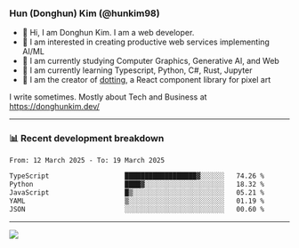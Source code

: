 ### Hun (Donghun) Kim (@hunkim98)

- 👋 Hi, I am Donghun Kim. I am a web developer. 
- 🤔 I am interested in creating productive web services implementing AI/ML
- 🔭 I am currently studying Computer Graphics, Generative AI, and Web 
- 🌱 I am currently learning Typescript, Python, C#, Rust, Jupyter
- 🎨 I am the creator of [dotting](https://github.com/hunkim98/dotting), a React component library for pixel art

I write sometimes. Mostly about Tech and Business at https://donghunkim.dev/

---
### 📊 Recent development breakdown
<!--START_SECTION:waka-->

```txt
From: 12 March 2025 - To: 19 March 2025

TypeScript                   ██████████████████▓░░░░░░   74.26 %
Python                       ████▓░░░░░░░░░░░░░░░░░░░░   18.32 %
JavaScript                   █▒░░░░░░░░░░░░░░░░░░░░░░░   05.21 %
YAML                         ▒░░░░░░░░░░░░░░░░░░░░░░░░   01.19 %
JSON                         ░░░░░░░░░░░░░░░░░░░░░░░░░   00.60 %
```

<!--END_SECTION:waka-->
---

<!-- <div align='center'> -->
  <img align="center" src="https://github-readme-stats.vercel.app/api?username=hunkim98&theme=dark&show_icons=true"/>
<!-- </div> -->
<!--
**hunkim98/hunkim98** is a ✨ _special_ ✨ repository because its `README.md` (this file) appears on your GitHub profile.

Here are some ideas to get you started:

- 🔭 I’m currently working on ...
- 🌱 I’m currently learning ...
- 👯 I’m looking to collaborate on ...
- 🤔 I’m looking for help with ...
- 💬 Ask me about ...
- 📫 How to reach me: ...
- 😄 Pronouns: ...
- ⚡ Fun fact: ...
-->
